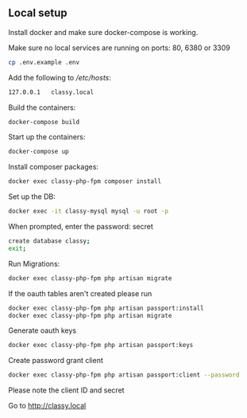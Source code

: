## Local setup

Install docker and make sure docker-compose is working.

Make sure no local services are running on ports: 80, 6380 or 3309

```bash
cp .env.example .env
```

Add the following to */etc/hosts*:

```bash
127.0.0.1   classy.local
```

Build the containers:

```bash
docker-compose build
```

Start up the containers:

```bash
docker-compose up
```

Install composer packages:

```bash
docker exec classy-php-fpm composer install
```

Set up the DB:

```bash
docker exec -it classy-mysql mysql -u root -p
```

When prompted, enter the password: secret

```bash
create database classy;
exit;
```

Run Migrations:

```bash
docker exec classy-php-fpm php artisan migrate
```

If the oauth tables aren't created please run

```bash
docker exec classy-php-fpm php artisan passport:install
docker exec classy-php-fpm php artisan migrate
```

Generate oauth keys

```bash
docker exec classy-php-fpm php artisan passport:keys
```

Create password grant client

```bash
docker exec classy-php-fpm php artisan passport:client --password
```

Please note the client ID and secret



Go to http://classy.local
